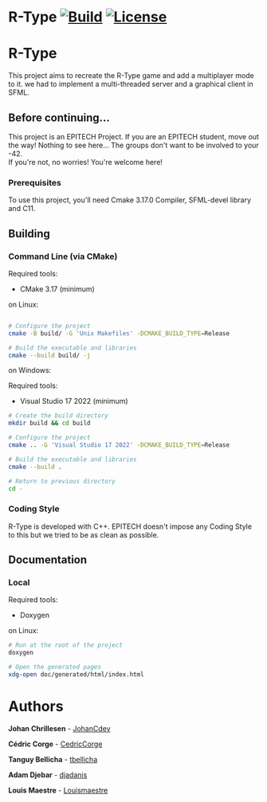 R-Type
[![Build](https://github.com/JohanCDev/R-Type/actions/workflows/build.yml/badge.svg)](https://github.com/JohanCDev/R-Type/actions/workflows/mirror.yml)
[![License](https://img.shields.io/github/license/JohanCDev/R-Type)](https://github.com/JohanCDev/R-Type)
====

# R-Type

This project aims to recreate the R-Type game and add a multiplayer mode to it. we had to implement a multi-threaded server and a graphical client in SFML.

## Before continuing...

This project is an EPITECH Project. If you are an EPITECH student, move out the way! Nothing to see here... The groups don't want to be involved to your -42.<br/>If you're not, no worries! You're welcome here!

### Prerequisites

To use this project, you'll need Cmake 3.17.0 Compiler, SFML-devel library and C11.

## Building

### Command Line (via CMake)

Required tools:

- CMake 3.17 (minimum)

on Linux:

```sh

# Configure the project
cmake -B build/ -G 'Unix Makefiles' -DCMAKE_BUILD_TYPE=Release

# Build the executable and libraries
cmake --build build/ -j
```

on Windows:

Required tools:

- Visual Studio 17 2022 (minimum)

```sh
# Create the build directory
mkdir build && cd build

# Configure the project
cmake .. -G 'Visual Studio 17 2022' -DCMAKE_BUILD_TYPE=Release

# Build the executable and libraries
cmake --build .

# Return to previous directory
cd -
```

### Coding Style

R-Type is developed with C++. EPITECH doesn't impose any Coding Style to this but we tried to be as clean as possible.

## Documentation

### Local

Required tools:

- Doxygen

on Linux:

```sh
# Run at the root of the project
doxygen

# Open the generated pages
xdg-open doc/generated/html/index.html
```

# Authors

**Johan Chrillesen** - [JohanCdev](https://github.com/JohanCDev)

**Cédric Corge** - [CedricCorge](https://github.com/CedricCORGE)

**Tanguy Bellicha** - [tbellicha](https://github.com/tbellicha)

**Adam Djebar** - [djadanis](https://github.com/djadanis)

**Louis Maestre** - [Louismaestre](https://github.com/Louismaestre)
